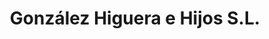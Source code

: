 ---
title: "González Higuera e Hijos S.L."
url: /tordesillas/gonzalez-higuera-e-hijos-s-l/
shop: Baustoffe
---
